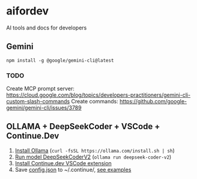 # aifordev
AI tools and docs for developers

## Gemini
`npm install -g @google/gemini-cli@latest`

### TODO 

Create MCP prompt server: https://cloud.google.com/blog/topics/developers-practitioners/gemini-cli-custom-slash-commands
Create commands: https://github.com/google-gemini/gemini-cli/issues/3789

## OLLAMA + DeepSeekCoder + VSCode + Continue.Dev

1. [Install Ollama](https://ollama.com/download) (`curl -fsSL https://ollama.com/install.sh | sh`)
2. [Run model DeepSeekCoderV2](https://ollama.com/library/deepseek-coder-v2) (`ollama run deepseek-coder-v2`)
3. [Install Continue.dev VSCode extension](https://docs.continue.dev/quickstart)
4. Save [config.json](continue.dev/config.json) to ~/.continue/, [see examples](https://docs.continue.dev/setup/examples)
 
  

